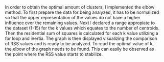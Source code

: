 

In order to obtain the optimal amount of clusters, I implemented the elbow method. 
To first prepare the data for being analyzed, it has to be normalized so that the upper representation of the values do not have a higher influence over the remaining values. Next I declared a range appropiate to the dataset (1-15) for the k values which equates to the number of centroids. Then the residential sum of squares is calculated for each k value utilizing a for loop and inertia. The graph is then displayed visualizing the comparison of RSS values and is ready to be analyzed. To read the optimal value of k, the elbow of the graph needs to be found. This can easily be observed as the point where the RSS value starts to stabilize. 